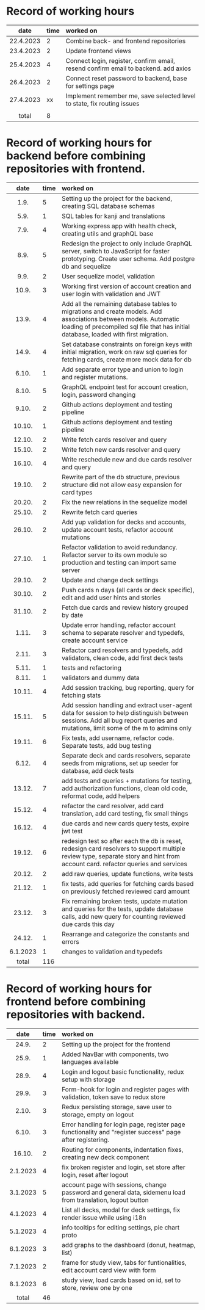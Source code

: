 # Record of working hours

| date | time | worked on  |
| :----:|:-----| :-----|
| 22.4.2023 | 2 | Combine back- and frontend repositories |
| 23.4.2023 | 2 | Update frontend views |
| 25.4.2023 | 4 | Connect login, register, confirm email, resend confirm email to backend. add axios |
| 26.4.2023 | 2 | Connect reset password to backend, base for settings page |
| 27.4.2023 | xx | Implement remember me, save selected level to state, fix routing issues |
|  |  |  |
| total | 8 |  | 

# Record of working hours for backend before combining repositories with frontend.

| date | time | worked on  |
| :----:|:-----| :-----|
| 1.9. | 5 | Setting up the project for the backend, creating SQL database schemas |
| 5.9. | 1 | SQL tables for kanji and translations |
| 7.9. | 4 | Working express app with health check, creating utils and graphQL base |
| 8.9. | 5 | Redesign the project to only include GraphQL server, switch to JavaScript for faster prototyping. Create user schema. Add postgre db and sequelize |
| 9.9. | 2 | User sequelize model, validation |
| 10.9. | 3 | Working first version of account creation and user login with validation and JWT |
| 13.9. | 4 | Add all the remaining database tables to migrations and create models. Add associations between models. Automatic loading of precompiled sql file that has initial database, loaded with first migration. |
| 14.9. | 4 | Set database constraints on foreign keys with initial migration, work on raw sql queries for fetching cards, create more mock data for db |
| 6.10. | 1 | Add separate error type and union to login and register mutations. |
| 8.10. | 5 | GraphQL endpoint test for account creation, login, password changing |
| 9.10. | 2 | Github actions deployment and testing pipeline |
| 10.10. | 1 | Github actions deployment and testing pipeline |
| 12.10. | 2 | Write fetch cards resolver and query |
| 15.10. | 2 | Write fetch new cards resolver and query |
| 16.10. | 4 | Write reschedule new and due cards resolver and query  |
| 19.10. | 2 | Rewrite part of the db structure, previous structure did not allow easy expansion for card types |
| 20.20. | 2 | Fix the new relations in the sequelize model |
| 25.10. | 2 | Rewrite fetch card queries |
| 26.10. | 2 | Add yup validation for decks and accounts, update account tests, refactor account mutations |
| 27.10. | 1 | Refactor validation to avoid redundancy. Refactor server to its own module so production and testing can import same server |
| 29.10. | 2 | Update and change deck settings |
| 30.10. | 2 | Push cards n days (all cards or deck specific), edit and add user hints and stories |
| 31.10. | 2 | Fetch due cards and review history grouped by date |
| 1.11. | 3 | Update error handling, refactor account schema to separate resolver and typedefs, create account service |
| 2.11. | 3 | Refactor card resolvers and typedefs, add validators, clean code, add first deck tests |
| 5.11. | 1 | tests and refactoring |
| 8.11. | 1 | validators and dummy data |
| 10.11. | 4 | Add session tracking, bug reporting, query for fetching stats |
| 15.11. | 5 | Add session handling and extract user-agent data for session to help distinguish between sessions. Add all bug report queries and mutations, limit some of the m to admins only |
| 19.11. | 6 | Fix tests, add username, refactor code. Separate tests, add bug testing |
| 6.12. | 4 | Separate deck and cards resolvers, separate seeds from migrations, set up seeder for database, add deck tests |
| 13.12. | 7 | add tests and queries + mutations for testing, add authorization functions, clean old code, reformat code, add helpers |
| 15.12. | 4 | refactor the card resolver, add card translation, add card testing, fix small things |
| 16.12. | 4 | due cards and new cards query tests, expire jwt test |
| 19.12. | 6 | redesign test so after each the db is reset, redesign card resolvers to support multiple review type, separate story and hint from account card. refactor queries and services |
| 20.12. | 2 | add raw queries, update functions, write tests |
| 21.12. | 1 | fix tests, add queries for fetching cards based on previously fetched reviewed card amount |
| 23.12. | 3 | Fix remaining broken tests, update mutation and queries for the tests, update database calls, add new query for counting reviewed due cards this day |
| 24.12. | 1 | Rearrange and categorize the constants and errors |
| 6.1.2023 | 1 | changes to validation and typedefs |
| total | 116 |  | 

# Record of working hours for frontend before combining repositories with backend.

| date | time | worked on  |
| :----:|:-----| :-----|
| 24.9. | 2 | Setting up the project for the frontend |
| 25.9. | 1 | Added NavBar with components, two languages available |
| 28.9. | 4 | Login and logout basic functionality, redux setup with storage |
| 29.9. | 3 | Form-hook for login and register pages with validation, token save to redux store |
| 2.10. | 3 | Redux persisting storage, save user to storage, empty on logout |
| 6.10. | 3 | Error handling for login page, register page functionality and "register success" page after registering. |
| 16.10. | 2 | Routing for components, indentation fixes, creating new deck component |
| 2.1.2023 | 4 | fix broken register and login, set store after login, reset after logout |
| 3.1.2023 | 5 | account page with sessions, change password and general data, sidemenu load from translation, logout button |
| 4.1.2023 | 4 | List all decks, modal for deck settings, fix render issue while using i18n |
| 5.1.2023 | 4 | info tooltips for editing settings, pie chart proto |
| 6.1.2023 | 3 | add graphs to the dashboard (donut, heatmap, list) |
| 7.1.2023 | 2 | frame for study view, tabs for funtionalities, edit account card view with form |
| 8.1.2023 | 6 | study view, load cards based on id, set to store, review one by one |
| total | 46 |  | 
